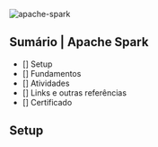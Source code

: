 ![apache-spark]()

## Sumário | Apache Spark

- [] Setup
- [] Fundamentos
- [] Atividades
- [] Links e outras referências
- [] Certificado
      
## Setup